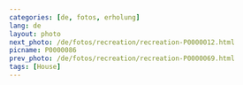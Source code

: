 ```yaml
---
categories: [de, fotos, erholung]
lang: de
layout: photo
next_photo: /de/fotos/recreation/recreation-P0000012.html
picname: P0000086
prev_photo: /de/fotos/recreation/recreation-P0000069.html
tags: [House]
---
```

